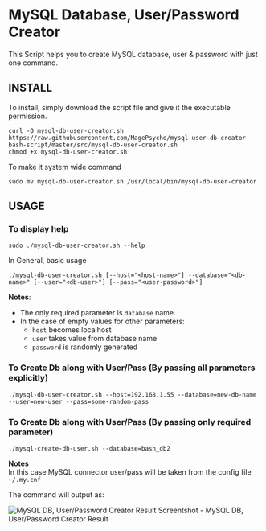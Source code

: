 # MySQL Database, User/Password Creator

This Script helps you to create MySQL database, user & password with just one command.


## INSTALL
To install, simply download the script file and give it the executable permission.
```
curl -O mysql-db-user-creator.sh https://raw.githubusercontent.com/MagePsycho/mysql-user-db-creator-bash-script/master/src/mysql-db-user-creator.sh
chmod +x mysql-db-user-creator.sh
```

To make it system wide command
```
sudo mv mysql-db-user-creator.sh /usr/local/bin/mysql-db-user-creator
```

## USAGE
### To display help
```
sudo ./mysql-db-user-creator.sh --help
```

In General, basic usage
```
./mysql-db-user-creator.sh [--host="<host-name>"] --database="<db-name>" [--user="<db-user>"] [--pass="<user-password>"]
```
**Notes**:  
- The only required parameter is `database` name. 
- In the case of empty values for other parameters:
    - `host` becomes localhost
    - `user` takes value from database name
    - `password` is randomly generated

### To Create Db along with User/Pass (By passing all parameters explicitly)
```
./mysql-db-user-creator.sh --host=192.168.1.55 --database=new-db-name --user=new-user --pass=some-random-pass
```

### To Create Db along with User/Pass (By passing only required parameter)
```
./mysql-create-db-user.sh --database=bash_db2
```
**Notes**  
In this case MySQL connector user/pass will be taken from the config file `~/.my.cnf`

The command will output as:

![MySQL DB, User/Password Creator Result](https://github.com/MagePsycho/mysql-user-db-creator-bash-script/raw/master/docs/mysql-user-db-creator-bash-script-result.png "Nginx Virtual Host Creator Result")
Screentshot - MySQL DB, User/Password Creator Result